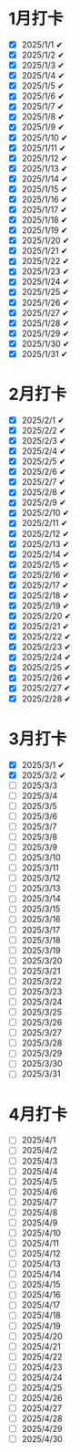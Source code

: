 # 1月打卡

- [x] 2025/1/1 ✔
- [x] 2025/1/2 ✔
- [x] 2025/1/3 ✔
- [x] 2025/1/4 ✔
- [x] 2025/1/5 ✔
- [x] 2025/1/6 ✔
- [x] 2025/1/7 ✔
- [x] 2025/1/8 ✔
- [x] 2025/1/9 ✔
- [x] 2025/1/10 ✔
- [x] 2025/1/11 ✔
- [x] 2025/1/12 ✔
- [x] 2025/1/13 ✔
- [x] 2025/1/14 ✔
- [x] 2025/1/15 ✔
- [x] 2025/1/16 ✔
- [x] 2025/1/17 ✔
- [x] 2025/1/18 ✔
- [x] 2025/1/19 ✔
- [x] 2025/1/20 ✔
- [x] 2025/1/21 ✔
- [x] 2025/1/22 ✔
- [x] 2025/1/23 ✔
- [x] 2025/1/24 ✔
- [x] 2025/1/25 ✔
- [x] 2025/1/26 ✔ 
- [x] 2025/1/27 ✔
- [x] 2025/1/28 ✔
- [x] 2025/1/29 ✔
- [x] 2025/1/30 ✔
- [x] 2025/1/31 ✔

# 2月打卡

- [x] 2025/2/1 ✔
- [x] 2025/2/2 ✔
- [x] 2025/2/3 ✔
- [x] 2025/2/4 ✔
- [x] 2025/2/5 ✔
- [x] 2025/2/6 ✔
- [x] 2025/2/7 ✔
- [x] 2025/2/8 ✔
- [x] 2025/2/9 ✔
- [x] 2025/2/10 ✔
- [x] 2025/2/11 ✔ 
- [x] 2025/2/12 ✔
- [x] 2025/2/13 ✔
- [x] 2025/2/14 ✔
- [x] 2025/2/15 ✔
- [x] 2025/2/16 ✔
- [x] 2025/2/17 ✔
- [x] 2025/2/18 ✔
- [x] 2025/2/19 ✔
- [x] 2025/2/20 ✔
- [x] 2025/2/21 ✔
- [x] 2025/2/22 ✔
- [x] 2025/2/23 ✔
- [x] 2025/2/24 ✔
- [x] 2025/2/25 ✔
- [x] 2025/2/26 ✔
- [x] 2025/2/27 ✔
- [x] 2025/2/28 ✔

# 3月打卡

- [x] 2025/3/1 ✔
- [x] 2025/3/2 ✔
- [ ] 2025/3/3
- [ ] 2025/3/4
- [ ] 2025/3/5
- [ ] 2025/3/6
- [ ] 2025/3/7
- [ ] 2025/3/8
- [ ] 2025/3/9
- [ ] 2025/3/10
- [ ] 2025/3/11
- [ ] 2025/3/12
- [ ] 2025/3/13
- [ ] 2025/3/14
- [ ] 2025/3/15
- [ ] 2025/3/16
- [ ] 2025/3/17
- [ ] 2025/3/18
- [ ] 2025/3/19
- [ ] 2025/3/20
- [ ] 2025/3/21
- [ ] 2025/3/22
- [ ] 2025/3/23
- [ ] 2025/3/24
- [ ] 2025/3/25
- [ ] 2025/3/26
- [ ] 2025/3/27
- [ ] 2025/3/28
- [ ] 2025/3/29
- [ ] 2025/3/30
- [ ] 2025/3/31

# 4月打卡

- [ ] 2025/4/1
- [ ] 2025/4/2
- [ ] 2025/4/3
- [ ] 2025/4/4
- [ ] 2025/4/5
- [ ] 2025/4/6
- [ ] 2025/4/7
- [ ] 2025/4/8
- [ ] 2025/4/9
- [ ] 2025/4/10
- [ ] 2025/4/11
- [ ] 2025/4/12
- [ ] 2025/4/13
- [ ] 2025/4/14
- [ ] 2025/4/15
- [ ] 2025/4/16
- [ ] 2025/4/17
- [ ] 2025/4/18
- [ ] 2025/4/19
- [ ] 2025/4/20
- [ ] 2025/4/21
- [ ] 2025/4/22
- [ ] 2025/4/23
- [ ] 2025/4/24
- [ ] 2025/4/25
- [ ] 2025/4/26
- [ ] 2025/4/27
- [ ] 2025/4/28
- [ ] 2025/4/29
- [ ] 2025/4/30
